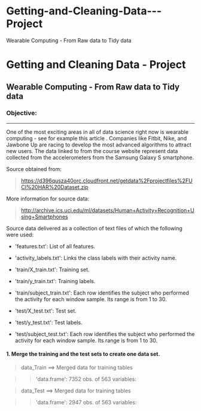 # Getting-and-Cleaning-Data---Project
Wearable Computing - From Raw data to Tidy data
# Getting and Cleaning Data - Project
## Wearable Computing - From Raw data to Tidy data

### Objective:
***
One of the most exciting areas in all of data science right now is wearable computing - see for example this article . Companies like Fitbit, Nike, and Jawbone Up are racing to develop the most advanced algorithms to attract new users. The data linked to from the course website represent data collected from the accelerometers from the Samsung Galaxy S smartphone.

Source obtained from: 

>https://d396qusza40orc.cloudfront.net/getdata%2Fprojectfiles%2FUCI%20HAR%20Dataset.zip 

More information for source data:

>http://archive.ics.uci.edu/ml/datasets/Human+Activity+Recognition+Using+Smartphones 

Source data delivered as a collection of text files of which the following were used:

- 'features.txt': List of all features.

- 'activity_labels.txt': Links the class labels with their activity name.

- 'train/X_train.txt': Training set.

- 'train/y_train.txt': Training labels.

- 'train/subject_train.txt': Each row identifies the subject who performed the activity for each window sample. Its range is from 1 to 30. 

- 'test/X_test.txt': Test set.

- 'test/y_test.txt': Test labels.

- 'test/subject_test.txt': Each row identifies the subject who performed the activity for each window sample. Its range is from 1 to 30. 

#### 1. Merge the training and the test sets to create one data set.
>
>data_Train ==> Merged data for training tables

>>'data.frame':    7352 obs. of  563 variables:

>data_Test ==> Merged data for training tables

>>'data.frame':    2947 obs. of  563 variables: